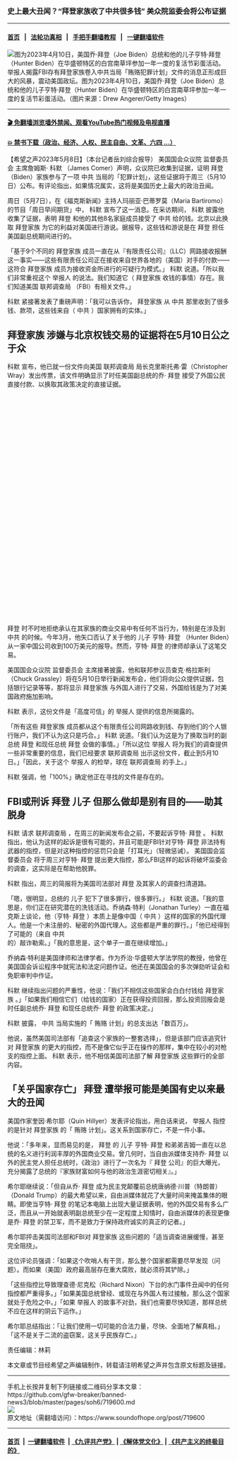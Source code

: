 ### 史上最大丑闻？“拜登家族收了中共很多钱” 美众院监委会将公布证据
------------------------

#### [首页](https://github.com/gfw-breaker/banned-news3/blob/master/README.md) &nbsp;&nbsp;|&nbsp;&nbsp; [法轮功真相](https://github.com/begood0513/basic/blob/master/README.md)  &nbsp;&nbsp;|&nbsp;&nbsp; [手把手翻墙教程](https://github.com/gfw-breaker/guides/wiki)  &nbsp;&nbsp;|&nbsp;&nbsp; [一键翻墙软件](https://github.com/gfw-breaker/nogfw/blob/master/README.md)  



<div><img alt="图为2023年4月10日，美国乔·拜登（Joe Biden）总统和他的儿子亨特·拜登（Hunter Biden）在华盛顿特区的白宫南草坪参加一年一度的复活节彩蛋活动。" src="https://img.soundofhope.org/2023-05/1683503757618.jpg"/>
<br/><figcaption class="caption">
 举报人揭露FBI存有拜登家族卷入中共当局「贿赂犯罪计划」文件的消息正形成巨大的风暴，震动美国政坛。图为2023年4月10日，美国乔·拜登（Joe Biden）总统和他的儿子亨特·拜登（Hunter Biden）在华盛顿特区的白宫南草坪参加一年一度的复活节彩蛋活动。（图片来源：Drew Angerer/Getty Images）
</figcaption></div><hr/>

#### [ 🎬  免翻墙浏览墙外禁闻、观看YouTube热门视频及电视直播](https://github.com/gfw-breaker/HelloWorld)

#### [ 💥  禁书下载（政治、经济、人权、民主自由、文革、六四 ...）](https://github.com/gfw-breaker/books/blob/master/README.md)

<div><div class="Content__Wrapper sc-1bvya0-0 elmmKw article_body" data-checkusr="" itemprop="articleBody">
 <div id="post_place_1">
 </div>
 <p class="meta-top">
  <span class="meta">
   【希望之声2023年5月8日】（本台记者岳刘综合报导）
  </span>
  美国国会众议院
  <ok href="/term/383593">
   监督委员会
  </ok>
  主席詹姆斯·
  <ok href="/term/755045">
   科默
  </ok>
  （James Comer）声明，众议院已收集到证据，证明
  <ok href="/term/3365">
   拜登
  </ok>
  （Biden）家族参与了一项
  <ok href="/term/1059">
   中共
  </ok>
  当局的「犯罪计划」，这些证据将于周三（5月10日）公布。有评论指出，如果情况属实，这将是美国历史上最大的政治丑闻。
 </p>
 <p>
  周日（5月7日），在《福克斯新闻》主持人玛丽亚·巴蒂罗莫（Maria Bartiromo）的节目「周日早间期货」中，
  <ok href="/term/755045">
   科默
  </ok>
  宣布了这一消息。在采访期间，
  <ok href="/term/755045">
   科默
  </ok>
  披露他收集了证据，表明
  <ok href="/term/3365">
   拜登
  </ok>
  和他的其他8名家庭成员接受了
  <ok href="/term/1059">
   中共
  </ok>
  给的钱。北京以此换取
  <ok href="/term/218791">
   拜登家族
  </ok>
  为它的利益对美国进行游说。据报导，这些钱和游说是在
  <ok href="/term/3365">
   拜登
  </ok>
  担任美国副总统期间进行的。
 </p>
 <p>
  「基于9个不同的
  <ok href="/term/218791">
   拜登家族
  </ok>
  成员一直在从『有限责任公司』（LLC）网路接收报酬这一事实——这些有限责任公司正在接收来自世界各地的（美国）对手的付款——这符合
  <ok href="/term/218791">
   拜登家族
  </ok>
  成员为接收资金所进行的可疑行为模式。」
  <ok href="/term/755045">
   科默
  </ok>
  说道。「所以我们非常重视这个
  <ok href="/term/145336">
   举报人
  </ok>
  的说法。我们知道它（
  <ok href="/term/218791">
   拜登家族
  </ok>
  收钱的事情）存在。我们知道美国
  <ok href="/term/13392">
   联邦调查局
  </ok>
  （FBI）有相关文件。」
 </p>
 <p>
  <ok href="/term/755045">
   科默
  </ok>
  紧接著发表了重磅声明：「我可以告诉你，
  <ok href="/term/218791">
   拜登家族
  </ok>
  从
  <ok href="/term/1059">
   中共
  </ok>
  那里收到了很多钱、款项，这些钱来自（
  <ok href="/term/1059">
   中共
  </ok>
  ）国家拥有的实体。」
 </p>
 <h2>
  <strong>
   <ok href="/term/218791">
    拜登家族
   </ok>
   涉嫌与北京权钱交易的证据将在5月10日公之于众
  </strong>
 </h2>
 <p>
  <ok href="/term/755045">
   科默
  </ok>
  宣布，他已就一份文件向美国
  <ok href="/term/13392">
   联邦调查局
  </ok>
  局长克里斯托弗·雷（Christopher Wray）发出传票，该文件明确显示了时任美国副总统的乔·
  <ok href="/term/3365">
   拜登
  </ok>
  接受了外国公民直接付款、以换取其政策决定的直接证据。
 </p>
 <div class="soh-embed">
  <div class="soh-embed-inner">
   <div class="iframely-twitter iframely-app iframely-embed" style="max-width: 550px;">
    <div class="iframely-responsive" style="padding-bottom: 100%;">
    </div>
   </div>
  </div>
 </div>
 <p>
  <ok href="/term/3365">
   拜登
  </ok>
  时不时地拒绝承认在其家族的商业交易中有任何不当行为，特别是在涉及到
  <ok href="/term/1059">
   中共
  </ok>
  的时候。今年3月，他矢口否认了关于他的
  <ok href="/term/7369">
   儿子
  </ok>
  亨特·
  <ok href="/term/3365">
   拜登
  </ok>
  （Hunter Biden）从一家中国公司收到100万美元的报导。然而，亨特·
  <ok href="/term/3365">
   拜登
  </ok>
  的律师却承认了这笔交易。
 </p>
 <p>
  美国国会众议院
  <ok href="/term/383593">
   监督委员会
  </ok>
  主席接著披露，他和联邦参议员查克·格拉斯利（Chuck Grassley）将在5月10日举行新闻发布会，他们将向公众提供证据，包括银行记录等等，那将显示
  <ok href="/term/218791">
   拜登家族
  </ok>
  与外国人进行了交易，外国给钱是为了对美国政府施加影响。
 </p>
 <p>
  <ok href="/term/755045">
   科默
  </ok>
  表示，这份文件是「高度可信」的
  <ok href="/term/145336">
   举报人
  </ok>
  提供的信息所揭露的。
 </p>
 <p>
  「所有这些
  <ok href="/term/218791">
   拜登家族
  </ok>
  成员都从这个有限责任公司网路收到钱、存到他们的个人银行账户，我们不认为这只是巧合。」
  <ok href="/term/755045">
   科默
  </ok>
  说道。「我们认为这是为了换取当时的副总统
  <ok href="/term/3365">
   拜登
  </ok>
  和现任总统
  <ok href="/term/3365">
   拜登
  </ok>
  会做的事情。」「所以这位
  <ok href="/term/145336">
   举报人
  </ok>
  将为我们的调查提供一些非常重要的信息，我们已经要求
  <ok href="/term/13392">
   联邦调查局
  </ok>
  出示这份文件，截止到5月10日。」「因此，关于这个
  <ok href="/term/145336">
   举报人
  </ok>
  的检举，球在
  <ok href="/term/13392">
   联邦调查局
  </ok>
  的手上。」
 </p>
 <p>
  <ok href="/term/755045">
   科默
  </ok>
  强调，他「100%」确定他正在寻找的文件是存在的。
 </p>
 <h2>
  <strong>
   FBI或刑诉
   <ok href="/term/3365">
    拜登
   </ok>
   <ok href="/term/7369">
    儿子
   </ok>
   但那么做却是别有目的——助其脱身
  </strong>
 </h2>
 <p>
  <ok href="/term/755045">
   科默
  </ok>
  请求
  <ok href="/term/13392">
   联邦调查局
  </ok>
  ，在周三的新闻发布会之前，不要起诉亨特·
  <ok href="/term/3365">
   拜登
  </ok>
  。
  <ok href="/term/755045">
   科默
  </ok>
  指出，他认为这样的起诉是很有可能的，并且可能是FBI针对亨特·
  <ok href="/term/3365">
   拜登
  </ok>
  非法持有武器的指控，但是对这种指控的惩罚只会是「打耳光」（轻微惩诫）。
  <ok href="/term/868118">
   美国国会监督委员会
  </ok>
  将于周三对亨特·
  <ok href="/term/3365">
   拜登
  </ok>
  提出更大指控，那么FBI这样的起诉将破坏监委会的调查，这实际是在帮助他脱罪。
 </p>
 <p>
  <ok href="/term/755045">
   科默
  </ok>
  指出，周三的简报将为美国司法部对
  <ok href="/term/3365">
   拜登
  </ok>
  及其家人的调查扫清道路。
 </p>
 <p>
  「嗯，很明显，总统的
  <ok href="/term/7369">
   儿子
  </ok>
  犯下了很多罪行，很多罪行。」
  <ok href="/term/755045">
   科默
  </ok>
  说道。「我的意思是，你们正在研究潜在的洗钱活动。乔纳森·特利（Jonathan Turley）一直在福克斯上谈论，他（亨特·
  <ok href="/term/3365">
   拜登
  </ok>
  ）本质上是像中国（
  <ok href="/term/1059">
   中共
  </ok>
  ）这样的国家的外国代理人。他是一个未注册的、秘密的外国代理人。这些都是严重的罪行。」「他已经得到了可能的（来自
  <ok href="/term/1059">
   中共
  </ok>
  的）敲诈勒索。」「我的意思是，这个单子一直在继续增加。」
 </p>
 <p>
  乔纳森·特利是美国律师和法律学者。作为乔治·华盛顿大学法学院的教授，他曾在美国国会诉讼程序中就宪法和法定问题作证。他还在美国国会的多次弹劾听证会和免职审判中作证。
 </p>
 <p>
  <ok href="/term/755045">
   科默
  </ok>
  继续指出问题的严重性，他说：「我们不相信这些国家会白白付钱给
  <ok href="/term/218791">
   拜登家族
  </ok>
  。」「如果我们相信它们（给钱的国家）正在获得投资回报，那么投资回报会是时任副总统乔·
  <ok href="/term/3365">
   拜登
  </ok>
  和现任总统乔·
  <ok href="/term/3365">
   拜登
  </ok>
  的政策决定。」
 </p>
 <p>
  <ok href="/term/755045">
   科默
  </ok>
  披露，
  <ok href="/term/1059">
   中共
  </ok>
  当局实施的「
  <ok href="/term/19502">
   贿赂
  </ok>
  计划」的总支出达「数百万」。
 </p>
 <p>
  他说，虽然美国司法部有「追查这个家族的一整套选择」，但是该部门应该追究针对
  <ok href="/term/218791">
   拜登家族
  </ok>
  的更大的指控，而不是像它似乎正在操作的那样，集中在较小的对枪支的指控上面。
  <ok href="/term/755045">
   科默
  </ok>
  表示，他不相信美国司法部了解
  <ok href="/term/218791">
   拜登家族
  </ok>
  这些罪行的全部内容。
 </p>
 <h2>
  <strong>
   「关乎国家存亡」
   <ok href="/term/3365">
    拜登
   </ok>
   遭举报可能是美国有史以来最大的丑闻
  </strong>
 </h2>
 <p>
  美国作家奎因·希尔耶（Quin Hillyer）发表评论指出，用白话来说，
  <ok href="/term/145336">
   举报人
  </ok>
  指控的是针对
  <ok href="/term/218791">
   拜登家族
  </ok>
  的「
  <ok href="/term/19502">
   贿赂
  </ok>
  计划」。这关系到国家存亡，不是一件小事。
 </p>
 <p>
  他说：「多年来，显而易见的是，
  <ok href="/term/3365">
   拜登
  </ok>
  的
  <ok href="/term/7369">
   儿子
  </ok>
  亨特·
  <ok href="/term/3365">
   拜登
  </ok>
  和弟弟吉姆一直在以总统的名义进行利润丰厚的外国商业交易。曾几何时，当自由派媒体支持乔·
  <ok href="/term/3365">
   拜登
  </ok>
  以外的民主党人担任总统时，《政治》进行了一次名为『
  <ok href="/term/3365">
   拜登
  </ok>
  公司』的巨大曝光，充分揭露了总统的『家族财富如何与他的政治生涯密切相关』。」
 </p>
 <p>
  希尔耶继续说：「但自从乔·
  <ok href="/term/3365">
   拜登
  </ok>
  成为民主党颠覆前总统唐纳德·川普（特朗普）（Donald Trump）的最大希望以来，自由派媒体就花了大量时间来掩盖集体的眼睛。即使当亨特·
  <ok href="/term/3365">
   拜登
  </ok>
  的笔记本电脑上出现大量证据表明，他的外国交易有多么广泛，而且从一开始就表明副总统至少在一定程度上知情时，自由派媒体的表现更像是乔·
  <ok href="/term/3365">
   拜登
  </ok>
  的禁卫军，而不是致力于保持政府诚实的真正的记者。」
 </p>
 <p>
  希尔耶抨击美国司法部和FBI对
  <ok href="/term/218791">
   拜登家族
  </ok>
  这些问题的「适当调查进展缓慢，甚至完全阻挠」。
 </p>
 <p>
  这位评论员强调：「如果这个吹哨人有干货，那么整个国家都需要尽早发现（问题）。而如果（美国）政府最高层存在重大腐败，就必须将其铲除。」
 </p>
 <p>
  「这些指控比导致理查德·尼克松（Richard Nixon）下台的水门事件丑闻中的任何指控都严重得多。」「如果美国总统曾经、或现在与外国人有过接触，那么这个国家就处于危险之中。」「如果
  <ok href="/term/145336">
   举报人
  </ok>
  的故事不对劲，我们也需要尽快知道，那样总统不应在这样的阴云下运作。」
 </p>
 <p>
  希尔耶总结指出：「让我们使用一切可能的合法力量，尽快、全面地了解真相。」「这不是关于二流的盗窃案，这关乎民族存亡。」
 </p>
 <p class="meta-btm">
  责任编辑：林莉
 </p>
 <p class="meta-btm">
  本文章或节目经希望之声编辑制作，转载请注明希望之声并包含原文标题及链接。
 </p>
</div>
</div>
<hr/>
手机上长按并复制下列链接或二维码分享本文章：<br/>
https://github.com/gfw-breaker/banned-news3/blob/master/pages/soh6/719600.md <br/>
<a href='https://github.com/gfw-breaker/banned-news3/blob/master/pages/soh6/719600.md'><img src='https://github.com/gfw-breaker/banned-news3/blob/master/pages/soh6/719600.md.png'/></a> <br/>
原文地址（需翻墙访问）：https://www.soundofhope.org/post/719600


------------------------
#### [首页](https://github.com/gfw-breaker/banned-news3/blob/master/README.md) &nbsp;|&nbsp; [一键翻墙软件](https://github.com/gfw-breaker/nogfw/blob/master/README.md) &nbsp;| [《九评共产党》](https://github.com/gfw-breaker/9ping.md/blob/master/README.md#九评之一评共产党是什么) | [《解体党文化》](https://github.com/gfw-breaker/jtdwh.md/blob/master/README.md) | [《共产主义的终极目的》](https://github.com/gfw-breaker/gczydzjmd.md/blob/master/README.md)


<img src='http://gfw-breaker.win/banned-news3/pages/soh6/719600.md' width='0px' height='0px'/>